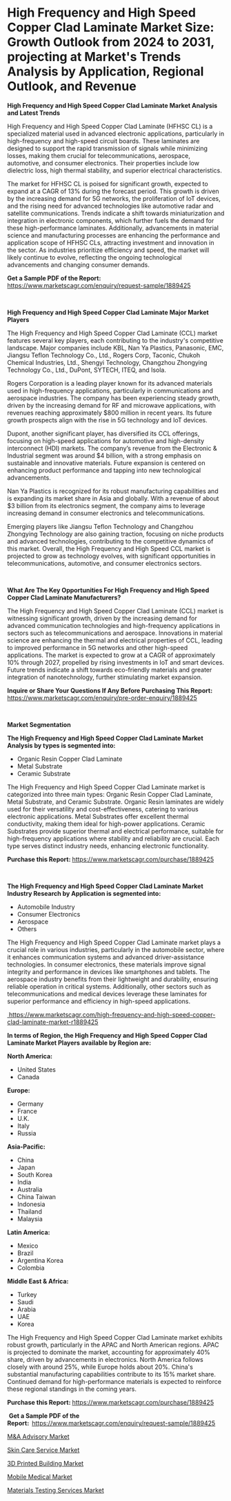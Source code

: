 <p><h1>High Frequency and High Speed Copper Clad Laminate Market Size: Growth Outlook from 2024 to 2031, projecting at Market's Trends Analysis by Application, Regional Outlook, and Revenue</h1></p><p><strong>High Frequency and High Speed Copper Clad Laminate Market Analysis and Latest Trends</strong></p>
<p><p>High Frequency and High Speed Copper Clad Laminate (HFHSC CL) is a specialized material used in advanced electronic applications, particularly in high-frequency and high-speed circuit boards. These laminates are designed to support the rapid transmission of signals while minimizing losses, making them crucial for telecommunications, aerospace, automotive, and consumer electronics. Their properties include low dielectric loss, high thermal stability, and superior electrical characteristics.</p><p>The market for HFHSC CL is poised for significant growth, expected to expand at a CAGR of 13% during the forecast period. This growth is driven by the increasing demand for 5G networks, the proliferation of IoT devices, and the rising need for advanced technologies like automotive radar and satellite communications. Trends indicate a shift towards miniaturization and integration in electronic components, which further fuels the demand for these high-performance laminates. Additionally, advancements in material science and manufacturing processes are enhancing the performance and application scope of HFHSC CLs, attracting investment and innovation in the sector. As industries prioritize efficiency and speed, the market will likely continue to evolve, reflecting the ongoing technological advancements and changing consumer demands.</p></p>
<p><strong>Get a Sample PDF of the Report:&nbsp;</strong> <a href="https://www.marketscagr.com/enquiry/request-sample/1889425?utm_campaign=1436&utm_medium=2&utm_source=Github&utm_content=ia&utm_term=24102024&utm_id=high-frequency-and-high-speed-copper-clad-laminate">https://www.marketscagr.com/enquiry/request-sample/1889425</a></p>
<p>&nbsp;</p>
<p><strong>High Frequency and High Speed Copper Clad Laminate Major Market Players</strong></p>
<p><p>The High Frequency and High Speed Copper Clad Laminate (CCL) market features several key players, each contributing to the industry's competitive landscape. Major companies include KBL, Nan Ya Plastics, Panasonic, EMC, Jiangsu Teflon Technology Co., Ltd., Rogers Corp, Taconic, Chukoh Chemical Industries, Ltd., Shengyi Technology, Changzhou Zhongying Technology Co., Ltd., DuPont, SYTECH, ITEQ, and Isola.</p><p>Rogers Corporation is a leading player known for its advanced materials used in high-frequency applications, particularly in communications and aerospace industries. The company has been experiencing steady growth, driven by the increasing demand for RF and microwave applications, with revenues reaching approximately $800 million in recent years. Its future growth prospects align with the rise in 5G technology and IoT devices.</p><p>Dupont, another significant player, has diversified its CCL offerings, focusing on high-speed applications for automotive and high-density interconnect (HDI) markets. The company’s revenue from the Electronic & Industrial segment was around $4 billion, with a strong emphasis on sustainable and innovative materials. Future expansion is centered on enhancing product performance and tapping into new technological advancements.</p><p>Nan Ya Plastics is recognized for its robust manufacturing capabilities and is expanding its market share in Asia and globally. With a revenue of about $3 billion from its electronics segment, the company aims to leverage increasing demand in consumer electronics and telecommunications.</p><p>Emerging players like Jiangsu Teflon Technology and Changzhou Zhongying Technology are also gaining traction, focusing on niche products and advanced technologies, contributing to the competitive dynamics of this market. Overall, the High Frequency and High Speed CCL market is projected to grow as technology evolves, with significant opportunities in telecommunications, automotive, and consumer electronics sectors.</p></p>
<p>&nbsp;</p>
<p><strong>What Are The Key Opportunities For High Frequency and High Speed Copper Clad Laminate Manufacturers?</strong></p>
<p><p>The High Frequency and High Speed Copper Clad Laminate (CCL) market is witnessing significant growth, driven by the increasing demand for advanced communication technologies and high-frequency applications in sectors such as telecommunications and aerospace. Innovations in material science are enhancing the thermal and electrical properties of CCL, leading to improved performance in 5G networks and other high-speed applications. The market is expected to grow at a CAGR of approximately 10% through 2027, propelled by rising investments in IoT and smart devices. Future trends indicate a shift towards eco-friendly materials and greater integration of nanotechnology, further stimulating market expansion.</p></p>
<p><strong>Inquire or Share Your Questions If Any Before Purchasing This Report:</strong> <a href="https://www.marketscagr.com/enquiry/pre-order-enquiry/1889425?utm_campaign=1436&utm_medium=2&utm_source=Github&utm_content=ia&utm_term=24102024&utm_id=high-frequency-and-high-speed-copper-clad-laminate">https://www.marketscagr.com/enquiry/pre-order-enquiry/1889425</a></p>
<p>&nbsp;</p>
<p><strong>Market Segmentation</strong></p>
<p><strong>The High Frequency and High Speed Copper Clad Laminate Market Analysis by types is segmented into:</strong></p>
<p><ul><li>Organic Resin Copper Clad Laminate</li><li>Metal Substrate</li><li>Ceramic Substrate</li></ul></p>
<p><p>The High Frequency and High Speed Copper Clad Laminate market is categorized into three main types: Organic Resin Copper Clad Laminate, Metal Substrate, and Ceramic Substrate. Organic Resin laminates are widely used for their versatility and cost-effectiveness, catering to various electronic applications. Metal Substrates offer excellent thermal conductivity, making them ideal for high-power applications. Ceramic Substrates provide superior thermal and electrical performance, suitable for high-frequency applications where stability and reliability are crucial. Each type serves distinct industry needs, enhancing electronic functionality.</p></p>
<p><strong>Purchase this Report:&nbsp;</strong><a href="https://www.marketscagr.com/purchase/1889425?utm_campaign=1436&utm_medium=2&utm_source=Github&utm_content=ia&utm_term=24102024&utm_id=high-frequency-and-high-speed-copper-clad-laminate">https://www.marketscagr.com/purchase/1889425</a></p>
<p>&nbsp;</p>
<p><strong>The High Frequency and High Speed Copper Clad Laminate Market Industry Research by Application is segmented into:</strong></p>
<p><ul><li>Automobile Industry</li><li>Consumer Electronics</li><li>Aerospace</li><li>Others</li></ul></p>
<p><p>The High Frequency and High Speed Copper Clad Laminate market plays a crucial role in various industries, particularly in the automobile sector, where it enhances communication systems and advanced driver-assistance technologies. In consumer electronics, these materials improve signal integrity and performance in devices like smartphones and tablets. The aerospace industry benefits from their lightweight and durability, ensuring reliable operation in critical systems. Additionally, other sectors such as telecommunications and medical devices leverage these laminates for superior performance and efficiency in high-speed applications.</p></p>
<p><a href="https://www.marketscagr.com/high-frequency-and-high-speed-copper-clad-laminate-market-r1889425?utm_campaign=1436&utm_medium=2&utm_source=Github&utm_content=ia&utm_term=24102024&utm_id=high-frequency-and-high-speed-copper-clad-laminate">&nbsp;https://www.marketscagr.com/high-frequency-and-high-speed-copper-clad-laminate-market-r1889425</a></p>
<p><strong>In terms of Region, the High Frequency and High Speed Copper Clad Laminate Market Players available by Region are:</strong></p>
<p>
    <p> <strong> North America: </strong>
        <ul>
            <li>United States</li>
            <li>Canada</li>
        </ul>
        </p> 
    <p> <strong> Europe: </strong>
        <ul>
            <li>Germany</li>
            <li>France</li>
            <li>U.K.</li>
            <li>Italy</li>
            <li>Russia</li>
        </ul>
        </p> 
    <p> <strong> Asia-Pacific: </strong>
        <ul>
            <li>China</li>
            <li>Japan</li>
            <li>South Korea</li>
            <li>India</li>
            <li>Australia</li>
            <li>China Taiwan</li>
            <li>Indonesia</li>
            <li>Thailand</li>
            <li>Malaysia</li>
        </ul>
        </p> 
    <p> <strong> Latin America: </strong>
        <ul>
            <li>Mexico</li>
            <li>Brazil</li>
            <li>Argentina Korea</li>
            <li>Colombia</li>
        </ul>
        </p> 
    <p> <strong> Middle East & Africa: </strong>
        <ul>
            <li>Turkey</li>
            <li>Saudi</li>
            <li>Arabia</li>
            <li>UAE</li>
            <li>Korea</li>
        </ul>
    </p>
    </p>
<p><p>The High Frequency and High Speed Copper Clad Laminate market exhibits robust growth, particularly in the APAC and North American regions. APAC is projected to dominate the market, accounting for approximately 40% share, driven by advancements in electronics. North America follows closely with around 25%, while Europe holds about 20%. China's substantial manufacturing capabilities contribute to its 15% market share. Continued demand for high-performance materials is expected to reinforce these regional standings in the coming years.</p></p>
<p><strong>Purchase this Report: </strong><a href="https://www.marketscagr.com/purchase/1889425?utm_campaign=1436&utm_medium=2&utm_source=Github&utm_content=ia&utm_term=24102024&utm_id=high-frequency-and-high-speed-copper-clad-laminate">https://www.marketscagr.com/purchase/1889425</a></p>
<p>&nbsp;<strong>Get a Sample PDF of the Report:&nbsp;&nbsp;</strong><a href="https://www.marketscagr.com/enquiry/request-sample/1889425?utm_campaign=1436&utm_medium=2&utm_source=Github&utm_content=ia&utm_term=24102024&utm_id=high-frequency-and-high-speed-copper-clad-laminate">https://www.marketscagr.com/enquiry/request-sample/1889425</a></p>
<p><strong></strong></p>
<p><p><a href="https://www.linkedin.com/pulse/ma-advisory-spectrum-usage-patterns-sector-evolution-ezkue?utm_campaign=1436&utm_medium=2&utm_source=Github&utm_content=ia&utm_term=24102024&utm_id=high-frequency-and-high-speed-copper-clad-laminate">M&A Advisory Market</a></p><p><a href="https://www.linkedin.com/pulse/global-skin-care-service-market-analysis-key-trends-zugze?utm_campaign=1436&utm_medium=2&utm_source=Github&utm_content=ia&utm_term=24102024&utm_id=high-frequency-and-high-speed-copper-clad-laminate">Skin Care Service Market</a></p><p><a href="https://www.linkedin.com/pulse/3d-printed-building-market-research-report-exploring-size-khgse?utm_campaign=1436&utm_medium=2&utm_source=Github&utm_content=ia&utm_term=24102024&utm_id=high-frequency-and-high-speed-copper-clad-laminate">3D Printed Building Market</a></p><p><a href="https://www.linkedin.com/pulse/market-dynamics-future-trends-global-mobile-medical-sector-atx4e?utm_campaign=1436&utm_medium=2&utm_source=Github&utm_content=ia&utm_term=24102024&utm_id=high-frequency-and-high-speed-copper-clad-laminate">Mobile Medical Market</a></p><p><a href="https://www.linkedin.com/pulse/competitive-intelligence-materials-testing-services-market-q5pee?utm_campaign=1436&utm_medium=2&utm_source=Github&utm_content=ia&utm_term=24102024&utm_id=high-frequency-and-high-speed-copper-clad-laminate">Materials Testing Services Market</a></p></p>